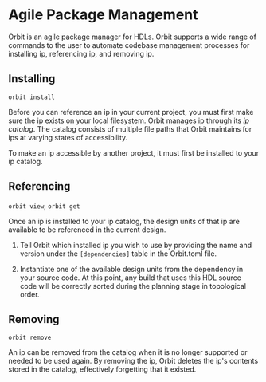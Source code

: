 # Agile Package Management

Orbit is an agile package manager for HDLs. Orbit supports a wide range of commands to the user to automate codebase management processes for installing ip, referencing ip, and removing ip.

## Installing

`orbit install`

Before you can reference an ip in your current project, you must first make sure the ip exists on your local filesystem. Orbit manages ip through its _ip catalog_. The catalog consists of multiple file paths that Orbit maintains for ips at varying states of accessibility.

To make an ip accessible by another project, it must first be installed to your ip catalog.

## Referencing

`orbit view`, `orbit get`

Once an ip is installed to your ip catalog, the design units of that ip are available to be referenced in the current design.

1. Tell Orbit which installed ip you wish to use by providing the name and version under the `[dependencies]` table in the Orbit.toml file.

2. Instantiate one of the available design units from the dependency in your source code. At this point, any build that uses this HDL source code will be correctly sorted during the planning stage in topological order.

## Removing

`orbit remove`

An ip can be removed from the catalog when it is no longer supported or needed to be used again. By removing the ip, Orbit deletes the ip's contents stored in the catalog, effectively forgetting that it existed.